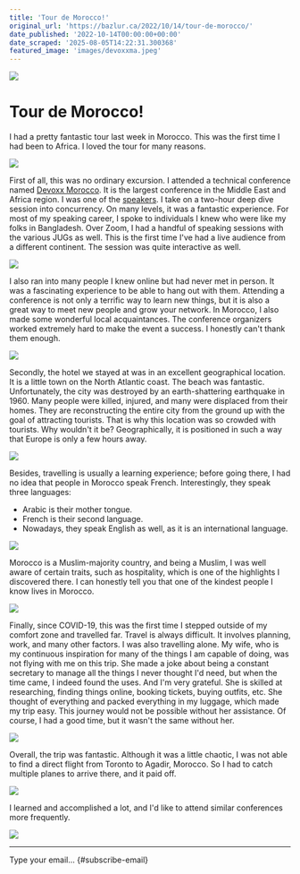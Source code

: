 ```yaml
---
title: 'Tour de Morocco!'
original_url: 'https://bazlur.ca/2022/10/14/tour-de-morocco/'
date_published: '2022-10-14T00:00:00+00:00'
date_scraped: '2025-08-05T14:22:31.300368'
featured_image: 'images/devoxxma.jpeg'
---
```


![](images/devoxxma.jpeg)

Tour de Morocco!
================

I had a pretty fantastic tour last week in Morocco. This was the first time I had been to Africa. I loved the tour for many reasons.

![](images/pxl-20221010-155317896.jpeg)

First of all, this was no ordinary excursion. I attended a technical conference named [Devoxx Morocco](https://devoxx.ma/). It is the largest conference in the Middle East and Africa region. I was one of the [speakers](https://devoxx.ma/speakers/). I take on a two-hour deep dive session into concurrency. On many levels, it was a fantastic experience. For most of my speaking career, I spoke to individuals I knew who were like my folks in Bangladesh. Over Zoom, I had a handful of speaking sessions with the various JUGs as well. This is the first time I've had a live audience from a different continent. The session was quite interactive as well.

![](images/pxl-20221005-085001673.jpeg)

I also ran into many people I knew online but had never met in person. It was a fascinating experience to be able to hang out with them. Attending a conference is not only a terrific way to learn new things, but it is also a great way to meet new people and grow your network. In Morocco, I also made some wonderful local acquaintances. The conference organizers worked extremely hard to make the event a success. I honestly can't thank them enough.

![](images/310450027-10225569284412731-7837391523000379493-n.jpeg)

Secondly, the hotel we stayed at was in an excellent geographical location. It is a little town on the North Atlantic coast. The beach was fantastic. Unfortunately, the city was destroyed by an earth-shattering earthquake in 1960. Many people were killed, injured, and many were displaced from their homes. They are reconstructing the entire city from the ground up with the goal of attracting tourists. That is why this location was so crowded with tourists. Why wouldn't it be? Geographically, it is positioned in such a way that Europe is only a few hours away.

![](images/310921019-10225569279252602-6174934698456415615-n.jpeg)

Besides, travelling is usually a learning experience; before going there, I had no idea that people in Morocco speak French. Interestingly, they speak three languages:

* Arabic is their mother tongue.
* French is their second language.
* Nowadays, they speak English as well, as it is an international language.

![](images/310803951-10225569289812866-1246283015467327146-n.jpeg)

Morocco is a Muslim-majority country, and being a Muslim, I was well aware of certain traits, such as hospitality, which is one of the highlights I discovered there. I can honestly tell you that one of the kindest people I know lives in Morocco.

![](images/pxl-20221003-202354600.jpeg)

Finally, since COVID-19, this was the first time I stepped outside of my comfort zone and travelled far. Travel is always difficult. It involves planning, work, and many other factors. I was also travelling alone. My wife, who is my continuous inspiration for many of the things I am capable of doing, was not flying with me on this trip. She made a joke about being a constant secretary to manage all the things I never thought I'd need, but when the time came, I indeed found the uses. And I'm very grateful. She is skilled at researching, finding things online, booking tickets, buying outfits, etc. She thought of everything and packed everything in my luggage, which made my trip easy. This journey would not be possible without her assistance. Of course, I had a good time, but it wasn't the same without her.

![](images/pxl-20221003-175244568.jpeg)

Overall, the trip was fantastic. Although it was a little chaotic, I was not able to find a direct flight from Toronto to Agadir, Morocco. So I had to catch multiple planes to arrive there, and it paid off.

![](images/original-865a105b-1e87-4917-900f-8ce63855ec48-pxl-20221008-111353710.mp-.jpg)

I learned and accomplished a lot, and I'd like to attend similar conferences more frequently.

![](images/pxl-20221005-172039371.jpeg)

*** ** * ** ***

Type your email... {#subscribe-email}
